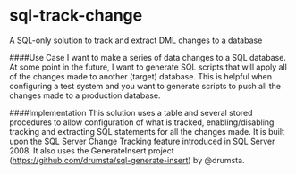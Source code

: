 # sql-track-change
A SQL-only solution to track and extract DML changes to a database

####Use Case
I want to make a series of data changes to a SQL database.  At some point in the future, I want to generate SQL scripts that will apply all of the changes made to another (target) database.  This is helpful when configuring a test system and you want to generate scripts to push all the changes made to a production database.

####Implementation
This solution uses a table and several stored procedures to allow configuration of what is tracked, enabling/disabling tracking and extracting SQL statements for all the changes made.  It is built upon the SQL Server Change Tracking feature introduced in SQL Server 2008. It also uses the GenerateInsert project (https://github.com/drumsta/sql-generate-insert) by @drumsta.
